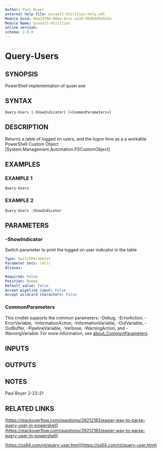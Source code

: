 ```yaml
---
Author: Paul Boyer
external help file: psvault-Utilities-help.xml
Module Guid: 0ba23f80-06be-4ccc-a218-05969d5e5b5e
Module Name: psvault-Utilities
online version:
schema: 2.0.0
---
```


# Query-Users

## SYNOPSIS
PowerShell implementation of quser.exe

## SYNTAX

```
Query-Users [-ShowIndicator] [<CommonParameters>]
```

## DESCRIPTION
Returns a table of logged on users, and the logon time as a a workable PowerShell Custom Object \[System.Management.Automation.PSCustomObject\]

## EXAMPLES

### EXAMPLE 1
```
Query-Users
```

### EXAMPLE 2
```
Query-Users -ShowIndicator
```

## PARAMETERS

### -ShowIndicator
Switch parameter to print the logged on user indicator in the table

```yaml
Type: SwitchParameter
Parameter Sets: (All)
Aliases:

Required: False
Position: Named
Default value: False
Accept pipeline input: False
Accept wildcard characters: False
```

### CommonParameters
This cmdlet supports the common parameters: -Debug, -ErrorAction, -ErrorVariable, -InformationAction, -InformationVariable, -OutVariable, -OutBuffer, -PipelineVariable, -Verbose, -WarningAction, and -WarningVariable. For more information, see [about_CommonParameters](http://go.microsoft.com/fwlink/?LinkID=113216).

## INPUTS

## OUTPUTS

## NOTES
Paul Boyer 2-23-21

## RELATED LINKS

[https://stackoverflow.com/questions/39212183/easier-way-to-parse-query-user-in-powershell](https://stackoverflow.com/questions/39212183/easier-way-to-parse-query-user-in-powershell)

[https://ss64.com/nt/query-user.html](https://ss64.com/nt/query-user.html)

